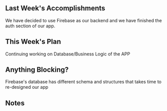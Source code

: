 ## Last Week's Accomplishments

We have decided to use Firebase as our backend and we have finished the auth section of our app.

## This Week's Plan

Continuing working on Database/Business Logic of the APP

## Anything Blocking?

Firebase's database has different schema and structures that takes time to re-designed our app

## Notes
